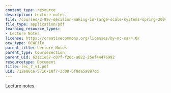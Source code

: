 ```yaml
---
content_type: resource
description: Lecture notes.
file: /courses/2-997-decision-making-in-large-scale-systems-spring-2004/712e86c6571618f73c085f8da5a897cd_lec_7_v1.pdf
file_type: application/pdf
learning_resource_types:
- Lecture Notes
license: https://creativecommons.org/licenses/by-nc-sa/4.0/
ocw_type: OCWFile
parent_title: Lecture Notes
parent_type: CourseSection
parent_uid: 621c1e57-c07f-f26c-a822-25ef44476992
resourcetype: Document
title: lec_7_v1.pdf
uid: 712e86c6-5716-18f7-3c08-5f8da5a897cd
---
```

Lecture notes.